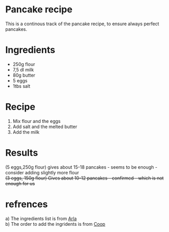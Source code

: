 # Pancake recipe
This is a continous track of the pancake recipe, to ensure always perfect pancakes.

# Ingredients

* 250g flour
* 7,5 dl milk
* 80g butter
* 5 eggs
* 1tbs salt


# Recipe

1. Mix flour and the eggs
2. Add salt and the melted butter
3. Add the milk


# Results
(5 eggs,250g flour) gives about 15-18 pancakes - seems to be enough - consider adding slightly more flour  
~~(3 eggs, 150g flour) Gives about 10-12 pancakes  - confirmed - which is not enough for us~~


# refrences
a) The ingredients list is from [Arla](https://www.arla.dk/opskrifter/pandekager/)  
b) The order to add the ingridents is from [Coop](https://opskrifter.coop.dk/artikler/dette-tip-sikrer-dig-de-bedste-pandekager)

